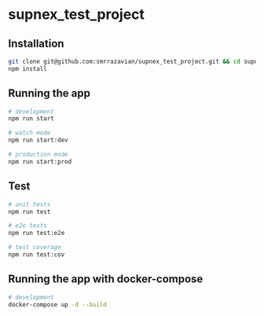 # supnex_test_project

## Installation

```bash
git clone git@github.com:smrrazavian/supnex_test_project.git && cd supnex_test_project
npm install
```

## Running the app

```bash
# development
npm run start

# watch mode
npm run start:dev

# production mode
npm run start:prod
```

## Test

```bash
# unit tests
npm run test

# e2e tests
npm run test:e2e

# test coverage
npm run test:cov
```

## Running the app with docker-compose

```bash
# development
docker-compose up -d --build
```
